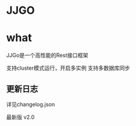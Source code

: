 # JJGO
# what
JJGo是一个高性能的Rest接口框架

支持cluster模式运行，开启多实例
支持多数据库同步

## 更新日志

详见changelog.json

最新版 v2.0

